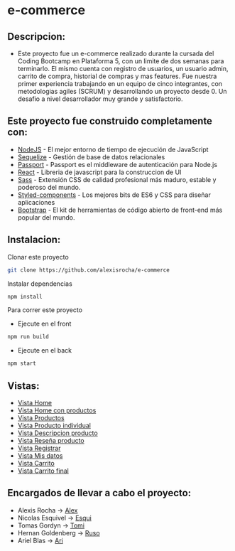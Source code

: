 # e-commerce

## Descripcion:
* Este proyecto fue un e-commerce realizado durante la cursada del Coding Bootcamp en Plataforma 5, con un limite de dos semanas para terminarlo. El mismo cuenta con registro de usuarios, un usuario admin, carrito de compra, historial de compras y mas features. 
Fue nuestra primer experiencia trabajando en un equipo de cinco integrantes, con metodologias agiles (SCRUM) y desarrollando un proyecto desde 0. Un desafio a nivel desarrollador muy grande y satisfactorio.

## Este proyecto fue construido completamente con: 
* [NodeJS](https://nodejs.org/es/docs/) - El mejor entorno de tiempo de ejecución de JavaScript
* [Sequelize](https://sequelize.org/) - Gestión de base de datos relacionales
* [Passport](http://www.passportjs.org/) - Passport es el middleware de autenticación para Node.js 
* [React](https://es.reactjs.org/) - Libreria de javascript para la construccion de UI
* [Sass](https://sass-lang.com/) - Extensión CSS de calidad profesional más maduro, estable y poderoso  del mundo.
* [Styled-components](https://styled-components.com/) - Los mejores bits de ES6 y CSS para diseñar aplicaciones
* [Bootstrap](https://getbootstrap.com/) - El kit de herramientas de código abierto de front-end más popular del mundo.

## Instalacion:
Clonar este proyecto 
```bash
git clone https://github.com/alexisrocha/e-commerce
```
Instalar dependencias
```bash
npm install
```
Para correr este proyecto
* Ejecute en el front
```bash
npm run build
```
* Ejecute en el back
```bash
npm start
```
## Vistas: 
* [Vista Home](https://github.com/alexisrocha/e-commerce/blob/master/screenshots/Home.png)
* [Vista Home con productos](https://github.com/alexisrocha/e-commerce/blob/master/screenshots/Home%20con%20productos.png)
* [Vista Productos](https://github.com/alexisrocha/e-commerce/blob/master/screenshots/Productos.png)
* [Vista Producto individual](https://github.com/alexisrocha/e-commerce/blob/master/screenshots/Vista%20producto%20individual)
* [Vista Descripcion producto](https://github.com/alexisrocha/e-commerce/blob/master/screenshots/Vista%20descripcion%20producto.png)
* [Vista Reseña producto](https://github.com/alexisrocha/e-commerce/blob/master/screenshots/Vista%20resen%CC%83a%20producto.png)
* [Vista Registrar](https://github.com/alexisrocha/e-commerce/blob/master/screenshots/Registrar.png)
* [Vista Mis datos](https://github.com/alexisrocha/e-commerce/blob/master/screenshots/Mis%20datos.png)
* [Vista Carrito](https://github.com/alexisrocha/e-commerce/blob/master/screenshots/Vista%20carrito.png)
* [Vista Carrito final](https://github.com/alexisrocha/e-commerce/blob/master/screenshots/Vista%20ultima%20carrito.png)


## Encargados de llevar a cabo el proyecto:
* Alexis Rocha -> [Alex](https://github.com/alexisrocha)
* Nicolas Esquivel -> [Esqui](https://github.com/NicolasEsqui01)
* Tomas Gordyn -> [Tomi](https://github.com/tgordyn)
* Hernan Goldenberg -> [Ruso](https://github.com/hgoldenberg)
* Ariel Blas -> [Ari](https://github.com/ArielBlas)
